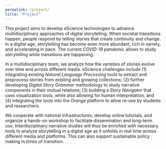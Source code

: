```yaml
---
permalink: /project/
title: "Project"
---
```

This project aims to develop eScience technologies to advance multidisciplinary approaches of digital storytelling. When societal transitions happen, people respond by telling stories that create continuity and change. In a digital age, storytelling has become even more abundant, rich in variety, and accelerating in pace. The current _COVID-19 pandemic_ allows to study storytelling while transitions are happening. 

In a multidisciplinary team, we analyze how the varieties of stories evolve over time and across different media. eScience challenges include (1) integrating existing _Natural Language Processing_ tools to extract and preprocess stories from existing and growing collections; (2) further developing _Digital Story Grammar_ methodology to study narrative components in their mutual relations; (3) building a _Story Navigator_ that uses visualization tools, while also allowing for human interpretation; and (4) integrating the tools into the _Orange_ platform to allow re-use by students and researchers. 

We cooperate with national infrastructures, develop online tutorials, and organize a hands-on workshop to facilitate dissemination and long-term use. Interdisciplinary narrative studies will thus be enriched with necessary tools to analyze storytelling in a digital age as it unfolds in real time across different media and platforms. This can also support sustainable policy making in times of transition.
